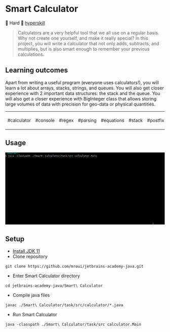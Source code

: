# Smart Calculator
:muscle: Hard :link: [hyperskill](https://hyperskill.org/projects/42)

>Calculators are a very helpful tool that we all use on a regular basis. Why not create one yourself, and make it really special? In this project, you will write a calculator that not only adds, subtracts, and multiplies, but is also smart enough to remember your previous calculations.

## Learning outcomes
Apart from writing a useful program (everyone uses calculators!), you will learn a lot about arrays, stacks, strings, and queues. You will also get closer experience with 2 important data structures: the stack and the queue. You will also get a closer experience with BigInteger class that allows storing large volumes of data with precision for geo-data or physical quantities.

||||||||||
|-|-|-|-|-|-|-|-|-|
|#calculator|#console|#regex|#parsing|#equations|#stack|#postfix|#reverse-polsh-notation|#+-*/^()|

## Usage
![Smart Calculator demo gif](demo.gif)

## Setup
* [Install JDK 11](https://www.oracle.com/java/technologies/javase-jdk11-downloads.html)
* Clone repository
```
git clone https://github.com/mroui/jetbrains-academy-java.git
```
* Enter Smart Calculator directory
```
cd jetbrains-academy-java/Smart\ Calculator
```
* Compile java files
```
javac ./Smart\ Calculator/task/src/calculator/*.java
```
* Run Smart Calculator
```
java -classpath ./Smart\ Calculator/task/src calculator.Main
```
